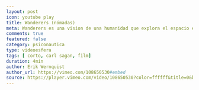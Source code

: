 ```yaml
---
layout: post
icon: youtube play
title: Wanderers (nómadas)
meta: Wanderers es una vision de una humanidad que explora el espacio en la voz de Carl Sagan.
comments: true
featured: false
category: psiconautica
type: videoesfera
tags: [ corto, carl sagan, film]
duration: 4min
author: Erik Wernquist
author_url: https://vimeo.com/108650530#embed
source: https://player.vimeo.com/video/108650530?color=ffffff&title=0&byline=0&portrait=0&badge=0
---
```

